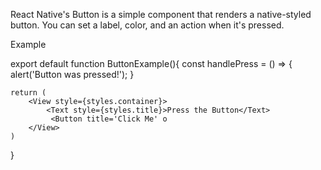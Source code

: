 React Native's Button is a simple component that renders a native-styled button. You can set a label, color, and an action when it's pressed.


Example

export default function ButtonExample(){
	const handlePress = () => {
		alert('Button was pressed!');
	}

	return (
		<View style={styles.container}>
			<Text style={styles.title}>Press the Button</Text>
			 <Button title='Click Me' o
		</View>
	)
}
